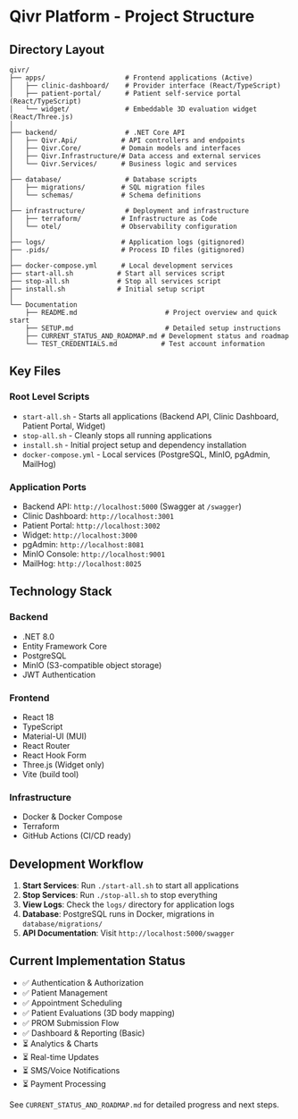 # Qivr Platform - Project Structure

## Directory Layout

```
qivr/
├── apps/                    # Frontend applications (Active)
│   ├── clinic-dashboard/    # Provider interface (React/TypeScript)
│   ├── patient-portal/      # Patient self-service portal (React/TypeScript)
│   └── widget/              # Embeddable 3D evaluation widget (React/Three.js)
│
├── backend/                 # .NET Core API
│   ├── Qivr.Api/           # API controllers and endpoints
│   ├── Qivr.Core/          # Domain models and interfaces
│   ├── Qivr.Infrastructure/# Data access and external services
│   └── Qivr.Services/      # Business logic and services
│
├── database/                # Database scripts
│   ├── migrations/         # SQL migration files
│   └── schemas/            # Schema definitions
│
├── infrastructure/          # Deployment and infrastructure
│   ├── terraform/          # Infrastructure as Code
│   └── otel/               # Observability configuration
│
├── logs/                   # Application logs (gitignored)
├── .pids/                  # Process ID files (gitignored)
│
├── docker-compose.yml      # Local development services
├── start-all.sh           # Start all services script
├── stop-all.sh            # Stop all services script
├── install.sh             # Initial setup script
│
└── Documentation
    ├── README.md                      # Project overview and quick start
    ├── SETUP.md                       # Detailed setup instructions
    ├── CURRENT_STATUS_AND_ROADMAP.md # Development status and roadmap
    └── TEST_CREDENTIALS.md           # Test account information
```

## Key Files

### Root Level Scripts
- `start-all.sh` - Starts all applications (Backend API, Clinic Dashboard, Patient Portal, Widget)
- `stop-all.sh` - Cleanly stops all running applications
- `install.sh` - Initial project setup and dependency installation
- `docker-compose.yml` - Local services (PostgreSQL, MinIO, pgAdmin, MailHog)

### Application Ports
- Backend API: `http://localhost:5000` (Swagger at `/swagger`)
- Clinic Dashboard: `http://localhost:3001`
- Patient Portal: `http://localhost:3002`
- Widget: `http://localhost:3000`
- pgAdmin: `http://localhost:8081`
- MinIO Console: `http://localhost:9001`
- MailHog: `http://localhost:8025`

## Technology Stack

### Backend
- .NET 8.0
- Entity Framework Core
- PostgreSQL
- MinIO (S3-compatible object storage)
- JWT Authentication

### Frontend
- React 18
- TypeScript
- Material-UI (MUI)
- React Router
- React Hook Form
- Three.js (Widget only)
- Vite (build tool)

### Infrastructure
- Docker & Docker Compose
- Terraform
- GitHub Actions (CI/CD ready)

## Development Workflow

1. **Start Services**: Run `./start-all.sh` to start all applications
2. **Stop Services**: Run `./stop-all.sh` to stop everything
3. **View Logs**: Check the `logs/` directory for application logs
4. **Database**: PostgreSQL runs in Docker, migrations in `database/migrations/`
5. **API Documentation**: Visit `http://localhost:5000/swagger`

## Current Implementation Status

- ✅ Authentication & Authorization
- ✅ Patient Management
- ✅ Appointment Scheduling
- ✅ Patient Evaluations (3D body mapping)
- ✅ PROM Submission Flow
- ✅ Dashboard & Reporting (Basic)
- ⏳ Analytics & Charts
- ⏳ Real-time Updates
- ⏳ SMS/Voice Notifications
- ⏳ Payment Processing

See `CURRENT_STATUS_AND_ROADMAP.md` for detailed progress and next steps.
